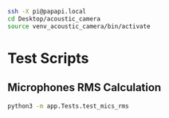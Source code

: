 
```zsh
ssh -X pi@papapi.local
cd Desktop/acoustic_camera
source venv_acoustic_camera/bin/activate
```

# Test Scripts


## Microphones RMS Calculation
```zsh
python3 -m app.Tests.test_mics_rms
```



